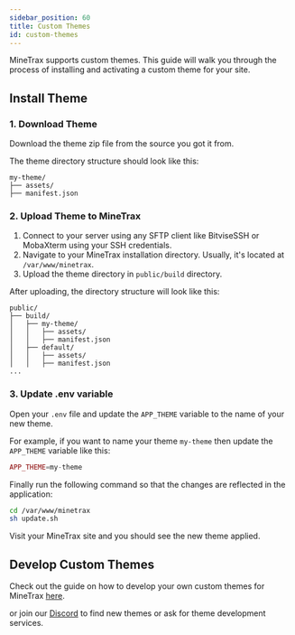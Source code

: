 ```yaml
---
sidebar_position: 60
title: Custom Themes
id: custom-themes
---
```


MineTrax supports custom themes. 
This guide will walk you through the process of installing and activating a custom theme for your site.

## Install Theme

### 1. Download Theme

Download the theme zip file from the source you got it from.

The theme directory structure should look like this:

```
my-theme/
├── assets/
├── manifest.json
```

### 2. Upload Theme to MineTrax

1. Connect to your server using any SFTP client like BitviseSSH or MobaXterm using your SSH credentials.
2. Navigate to your MineTrax installation directory. Usually, it's located at `/var/www/minetrax`.
3. Upload the theme directory in `public/build` directory.

After uploading, the directory structure will look like this:

```
public/
├── build/
│   ├── my-theme/
│   │   ├── assets/
│   │   ├── manifest.json
│   ├── default/
│   │   ├── assets/
│   │   ├── manifest.json
...
```

### 3. Update .env variable

Open your `.env` file and update the `APP_THEME` variable to the name of your new theme.

For example, if you want to name your theme `my-theme` then update the `APP_THEME` variable like this:

```php title=".env"
APP_THEME=my-theme
```

Finally run the following command so that the changes are reflected in the application:

```bash
cd /var/www/minetrax
sh update.sh
```

Visit your MineTrax site and you should see the new theme applied.

## Develop Custom Themes

Check out the guide on how to develop your own custom themes for MineTrax [here](../development/develop-custom-themes).

or join our [Discord](https://discord.gg/Hzfj27k) to find new themes or ask for theme development services.
